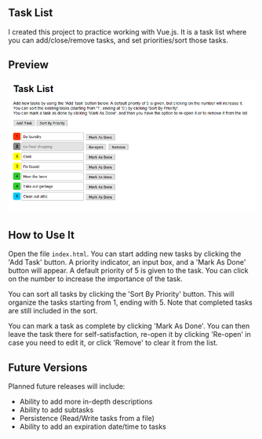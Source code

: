 ## Task List

I created this project to practice working with Vue.js. It is a task list where you can add/close/remove tasks, and set priorities/sort those tasks.

## Preview

![Task List](screenshot.png?raw=true "Task List")

## How to Use It

Open the file `index.html`. You can start adding new tasks by clicking the 'Add Task' button. A priority indicator, an input box, and a 'Mark As Done' button will appear. A default priority of 5 is given to the task. You can click on the number to increase the importance of the task.

You can sort all tasks by clicking the 'Sort By Priority' button. This will organize the tasks starting from 1, ending with 5. Note that completed tasks are still included in the sort.

You can mark a task as complete by clicking 'Mark As Done'. You can then leave the task there for self-satisfaction, re-open it by clicking 'Re-open' in case you need to edit it, or click 'Remove' to clear it from the list.

## Future Versions

Planned future releases will include:
* Ability to add more in-depth descriptions
* Ability to add subtasks
* Persistence (Read/Write tasks from a file)
* Ability to add an expiration date/time to tasks
